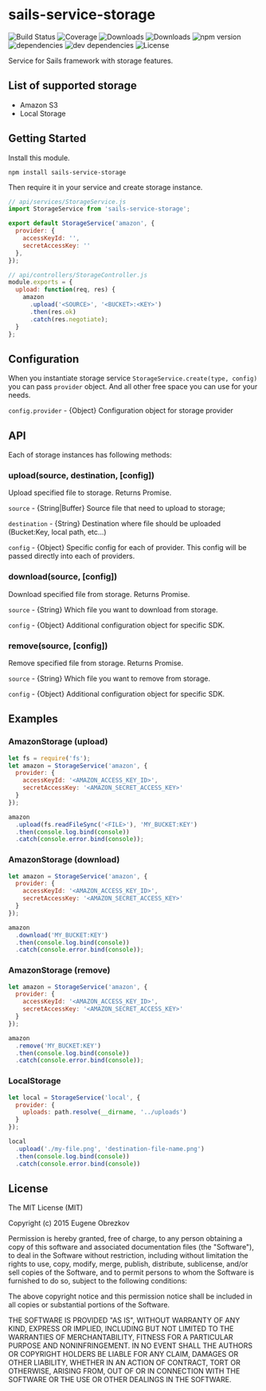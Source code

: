 # sails-service-storage

![Build Status](https://img.shields.io/travis/ghaiklor/sails-service-storage.svg)
![Coverage](https://img.shields.io/coveralls/ghaiklor/sails-service-storage.svg)
![Downloads](https://img.shields.io/npm/dm/sails-service-storage.svg)
![Downloads](https://img.shields.io/npm/dt/sails-service-storage.svg)
![npm version](https://img.shields.io/npm/v/sails-service-storage.svg)
![dependencies](https://img.shields.io/david/ghaiklor/sails-service-storage.svg)
![dev dependencies](https://img.shields.io/david/dev/ghaiklor/sails-service-storage.svg)
![License](https://img.shields.io/npm/l/sails-service-storage.svg)

Service for Sails framework with storage features.

## List of supported storage

- Amazon S3
- Local Storage

## Getting Started

Install this module.

```shell
npm install sails-service-storage
```

Then require it in your service and create storage instance.

```javascript
// api/services/StorageService.js
import StorageService from 'sails-service-storage';

export default StorageService('amazon', {
  provider: {
    accessKeyId: '',
    secretAccessKey: ''
  },
});

// api/controllers/StorageController.js
module.exports = {
  upload: function(req, res) {
    amazon
      .upload('<SOURCE>', '<BUCKET>:<KEY>')
      .then(res.ok)
      .catch(res.negotiate);
  }
};
```

## Configuration

When you instantiate storage service `StorageService.create(type, config)` you can pass `provider` object.
And all other free space you can use for your needs.

`config.provider` - {Object} Configuration object for storage provider

## API

Each of storage instances has following methods:

### upload(source, destination, [config])

Upload specified file to storage. Returns Promise.

`source` - {String|Buffer} Source file that need to upload to storage;

`destination` - {String} Destination where file should be uploaded (Bucket:Key, local path, etc...)

`config` - {Object} Specific config for each of provider. This config will be passed directly into each of providers.

### download(source, [config])

Download specified file from storage. Returns Promise.

`source` - {String} Which file you want to download from storage.

`config` - {Object} Additional configuration object for specific SDK.

### remove(source, [config])

Remove specified file from storage. Returns Promise.

`source` - {String} Which file you want to remove from storage.

`config` - {Object} Additional configuration object for specific SDK.

## Examples

### AmazonStorage (upload)

```javascript
let fs = require('fs');
let amazon = StorageService('amazon', {
  provider: {
    accessKeyId: '<AMAZON_ACCESS_KEY_ID>',
    secretAccessKey: '<AMAZON_SECRET_ACCESS_KEY>'
  }
});

amazon
  .upload(fs.readFileSync('<FILE>'), 'MY_BUCKET:KEY')
  .then(console.log.bind(console))
  .catch(console.error.bind(console));
```

### AmazonStorage (download)

```javascript
let amazon = StorageService('amazon', {
  provider: {
    accessKeyId: '<AMAZON_ACCESS_KEY_ID>',
    secretAccessKey: '<AMAZON_SECRET_ACCESS_KEY>'
  }
});

amazon
  .download('MY_BUCKET:KEY')
  .then(console.log.bind(console))
  .catch(console.error.bind(console));
```

### AmazonStorage (remove)

```javascript
let amazon = StorageService('amazon', {
  provider: {
    accessKeyId: '<AMAZON_ACCESS_KEY_ID>',
    secretAccessKey: '<AMAZON_SECRET_ACCESS_KEY>'
  }
});

amazon
  .remove('MY_BUCKET:KEY')
  .then(console.log.bind(console))
  .catch(console.error.bind(console));
```

### LocalStorage

```javascript
let local = StorageService('local', {
  provider: {
    uploads: path.resolve(__dirname, '../uploads')
  }
});

local
  .upload('./my-file.png', 'destination-file-name.png')
  .then(console.log.bind(console))
  .catch(console.error.bind(console))
```

## License

The MIT License (MIT)

Copyright (c) 2015 Eugene Obrezkov

Permission is hereby granted, free of charge, to any person obtaining a copy
of this software and associated documentation files (the "Software"), to deal
in the Software without restriction, including without limitation the rights
to use, copy, modify, merge, publish, distribute, sublicense, and/or sell
copies of the Software, and to permit persons to whom the Software is
furnished to do so, subject to the following conditions:

The above copyright notice and this permission notice shall be included in all
copies or substantial portions of the Software.

THE SOFTWARE IS PROVIDED "AS IS", WITHOUT WARRANTY OF ANY KIND, EXPRESS OR
IMPLIED, INCLUDING BUT NOT LIMITED TO THE WARRANTIES OF MERCHANTABILITY,
FITNESS FOR A PARTICULAR PURPOSE AND NONINFRINGEMENT. IN NO EVENT SHALL THE
AUTHORS OR COPYRIGHT HOLDERS BE LIABLE FOR ANY CLAIM, DAMAGES OR OTHER
LIABILITY, WHETHER IN AN ACTION OF CONTRACT, TORT OR OTHERWISE, ARISING FROM,
OUT OF OR IN CONNECTION WITH THE SOFTWARE OR THE USE OR OTHER DEALINGS IN THE
SOFTWARE.
